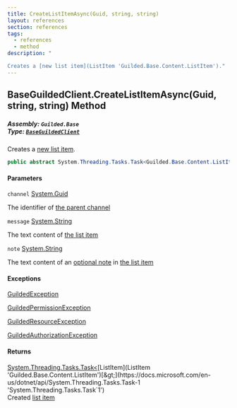 ```yaml
---
title: CreateListItemAsync(Guid, string, string)
layout: references
section: references
tags:
  - references
  - method
description: "

Creates a [new list item](ListItem 'Guilded.Base.Content.ListItem')."
---
```


## BaseGuildedClient.CreateListItemAsync(Guid, string, string) Method
##### **Assembly:** `Guilded.Base`<br/>**Type:** [`BaseGuildedClient`](BaseGuildedClient 'Guilded.Base.BaseGuildedClient')

Creates a [new list item](ListItem 'Guilded.Base.Content.ListItem').

```csharp
public abstract System.Threading.Tasks.Task<Guilded.Base.Content.ListItem> CreateListItemAsync(Guid channel, string message, string? note=null);
```
#### Parameters

<a name='Guilded.Base.BaseGuildedClient.CreateListItemAsync(Guid,string,string).channel'></a>

`channel` [System.Guid](https://docs.microsoft.com/en-us/dotnet/api/System.Guid 'System.Guid')

The identifier of [the parent channel](ServerChannel 'Guilded.Base.Servers.ServerChannel')

<a name='Guilded.Base.BaseGuildedClient.CreateListItemAsync(Guid,string,string).message'></a>

`message` [System.String](https://docs.microsoft.com/en-us/dotnet/api/System.String 'System.String')

The text content of [the list item](ListItem 'Guilded.Base.Content.ListItem')

<a name='Guilded.Base.BaseGuildedClient.CreateListItemAsync(Guid,string,string).note'></a>

`note` [System.String](https://docs.microsoft.com/en-us/dotnet/api/System.String 'System.String')

The text content of an [optional note](ListItemNote 'Guilded.Base.Content.ListItemNote') in [the list item](ListItem 'Guilded.Base.Content.ListItem')

#### Exceptions

[GuildedException](GuildedException 'Guilded.Base.GuildedException')

[GuildedPermissionException](GuildedPermissionException 'Guilded.Base.GuildedPermissionException')

[GuildedResourceException](GuildedResourceException 'Guilded.Base.GuildedResourceException')

[GuildedAuthorizationException](GuildedAuthorizationException 'Guilded.Base.GuildedAuthorizationException')

#### Returns
[System.Threading.Tasks.Task&lt;](https://docs.microsoft.com/en-us/dotnet/api/System.Threading.Tasks.Task-1 'System.Threading.Tasks.Task`1')[ListItem](ListItem 'Guilded.Base.Content.ListItem')[&gt;](https://docs.microsoft.com/en-us/dotnet/api/System.Threading.Tasks.Task-1 'System.Threading.Tasks.Task`1')  
Created [list item](ListItem 'Guilded.Base.Content.ListItem')